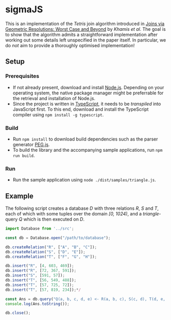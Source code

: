 ﻿# sigmaJS
This is an implementation of the *Tetris* join algorithm introduced in [Joins via Geometric Resolutions: Worst Case and Beyond](http://doi.org/10.1145/2967101) by *Khamis et al*.
The goal is to show that the algorithm admits a straightforward implementation after working out some details left unspecified in the paper itself.
In particular, we do *not* aim to provide a thoroughly optimised implementation!

## Setup

### Prerequisites
* If not already present, download and install [Node.js](https://nodejs.org). Depending on your operating system, the native package manager might be preferrable for the retrieval and installation of Node.js.
* Since the project is written in [TypeScript](https://www.typescriptlang.org/), it needs to be *transpiled* into JavaScript first. To this end, download and install the TypeScript compiler using `npm install -g typescript`.

### Build
* Run `npm install` to download build dependencies such as the parser generator [PEG.js](https://pegjs.org/).
* To build the library and the accompanying sample applications, run `npm run build`.

### Run
* Run the sample application using `node ./dist/samples/triangle.js`.

## Example
The following script creates a database *D* with three relations *R*, *S* and *T*, each of which with some tuples over the domain *[0, 1024)*, and a *triangle*-query *Q* which is then executed on *D*.

```TypeScript
import Database from '../src';

const db = Database.open("/path/to/database");

db.createRelation("R", ["A", "B", "C"]);
db.createRelation("S", ["D", "E"]);
db.createRelation("T", ["F", "G", "H"]);

db.insert("R", [4, 603, 469]);
db.insert("R", [72, 367, 591]);
db.insert("S", [591, 57]);
db.insert("T", [56, 549, 488]);
db.insert("T", [57, 725, 72]);
db.insert("T", [57, 819, 234]);*/

const Ans = db.query("Q(a, b, c, d, e) <- R(a, b, c), S(c, d), T(d, e, a)");
console.log(Ans.toString());

db.close();
```
